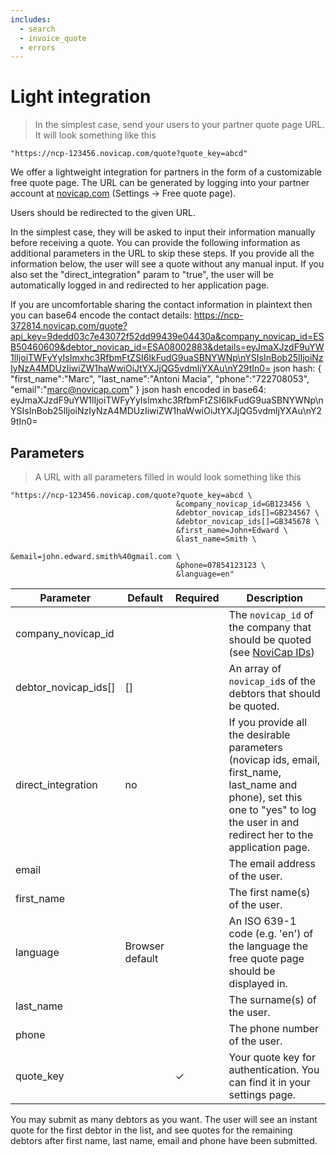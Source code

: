 ```yaml
---
includes:
  - search
  - invoice_quote
  - errors
---
```


# Light integration

> In the simplest case, send your users to your partner quote page URL. It will look something like this

```shell
"https://ncp-123456.novicap.com/quote?quote_key=abcd"
```

We offer a lightweight integration for partners in the form of a customizable free quote page. The URL can be generated by logging into your partner account at [novicap.com](https://www.novicap.com) (Settings -> Free quote page).

Users should be redirected to the given URL.

In the simplest case, they will be asked to input their information manually before receiving a quote. You can provide the following information as additional parameters in the URL to skip these steps. If you provide all the information below, the user will see a quote without any manual input. If you also set the "direct_integration" param to "true", the user will be automatically logged in and redirected to her application page.

If you are uncomfortable sharing the contact information in plaintext then you can base64 encode the contact details:
https://ncp-372814.novicap.com/quote?api_key=9dedd03c7e43072f52dd99439e04430a&company_novicap_id=ESB50460609&debtor_novicap_id=ESA08002883&details=eyJmaXJzdF9uYW1lIjoiTWFyYyIsImxhc3RfbmFtZSI6IkFudG9uaSBNYWNp\nYSIsInBob25lIjoiNzIyNzA4MDUzIiwiZW1haWwiOiJtYXJjQG5vdmljYXAu\nY29tIn0=
json hash:
{
  "first_name":"Marc",
  "last_name":"Antoni Macia",
  "phone":"722708053",
  "email":"marc@novicap.com"
}
json hash encoded in base64:
eyJmaXJzdF9uYW1lIjoiTWFyYyIsImxhc3RfbmFtZSI6IkFudG9uaSBNYWNp\nYSIsInBob25lIjoiNzIyNzA4MDUzIiwiZW1haWwiOiJtYXJjQG5vdmljYXAu\nY29tIn0=


## Parameters

> A URL with all parameters filled in would look something like this

```shell
"https://ncp-123456.novicap.com/quote?quote_key=abcd \
                                     &company_novicap_id=GB123456 \
                                     &debtor_novicap_ids[]=GB234567 \
                                     &debtor_novicap_ids[]=GB345678 \
                                     &first_name=John+Edward \
                                     &last_name=Smith \
                                     &email=john.edward.smith%40gmail.com \
                                     &phone=07854123123 \
                                     &language=en"

```
Parameter            | Default         | Required | Description
---------------------|-----------------|----------|-------------------------------------------------------------------------------------------------------------------------------------
company_novicap_id   |                 |          | The `novicap_id` of the company that should be quoted (see [NoviCap IDs](#novicap-ids))
debtor_novicap_ids[] | []              |          | An array of `novicap_id`s of the debtors that should be quoted.
direct_integration   | no              |          | If you provide all the desirable parameters (novicap ids, email, first_name, last_name and phone), set this one to "yes" to log the user in and redirect her to the application page.
email                |                 |          | The email address of the user.
first_name           |                 |          | The first name(s) of the user.
language             | Browser default |          | An ISO 639-1 code (e.g. 'en') of the language the free quote page should be displayed in.
last_name            |                 |          | The surname(s) of the user.
phone                |                 |          | The phone number of the user.
quote_key            |                 | ✓        | Your quote key for authentication. You can find it in your settings page.
<aside class="notice">
  You may submit as many debtors as you want. The user will see an instant quote for the first debtor in the list, and see quotes for the remaining debtors after first name, last name, email and phone have been submitted.
</aside>
